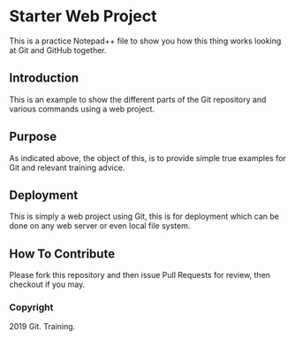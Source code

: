# Starter Web Project

This is a practice Notepad++ file to show you how this thing works looking at Git and GitHub together.


## Introduction

This is an example to show the different parts of the Git repository and various commands using a web project.

## Purpose

As indicated above, the object of this, is to provide simple true examples for Git and relevant training advice.
## Deployment

This is simply a web project using Git, this is for deployment which can be done on any web server or even local file system.

## How To Contribute

Please fork this repository and then issue Pull Requests for review, then checkout if you may.

### Copyright

2019 Git. Training.